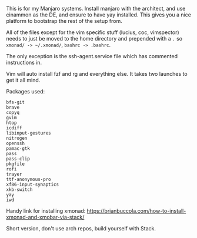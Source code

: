 This is for my Manjaro systems. Install manjaro with the architect, and use cinammon as the DE, and ensure to have yay installed. This gives you a nice platform to bootstrap the rest of the setup from. 

All of the files except for the vim specific stuff (lucius, coc, vimspector) needs to just be moved to the home directory and prepended with a `.` so `xmonad/ -> ~/.xmonad/`, `bashrc -> .bashrc`.

The only exception is the ssh-agent.service file which has commented instructions in. 

Vim will auto install fzf and rg and everything else. It takes two launches to get it all mind. 

Packages used: 

```
bfs-git
brave
copyq
gvim
htop
icdiff
libinput-gestures
nitrogen
openssh
pamac-gtk
pass
pass-clip
pkgfile
rofi
trayer
ttf-anonymous-pro
xf86-input-synaptics
xkb-switch
yay
iwd
```

Handy link for installing xmonad: https://brianbuccola.com/how-to-install-xmonad-and-xmobar-via-stack/

Short version, don't use arch repos, build yourself with Stack. 
